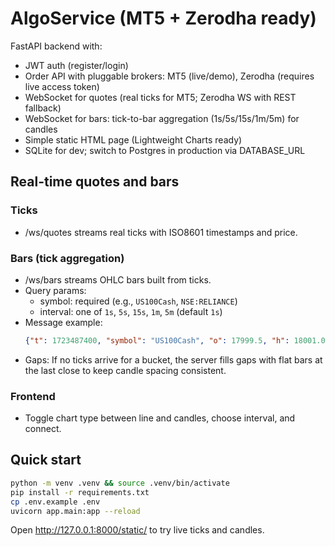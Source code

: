 # AlgoService (MT5 + Zerodha ready)

FastAPI backend with:
- JWT auth (register/login)
- Order API with pluggable brokers: MT5 (live/demo), Zerodha (requires live access token)
- WebSocket for quotes (real ticks for MT5; Zerodha WS with REST fallback)
- WebSocket for bars: tick-to-bar aggregation (1s/5s/15s/1m/5m) for candles
- Simple static HTML page (Lightweight Charts ready)
- SQLite for dev; switch to Postgres in production via DATABASE_URL

## Real-time quotes and bars

### Ticks
- /ws/quotes streams real ticks with ISO8601 timestamps and price.

### Bars (tick aggregation)
- /ws/bars streams OHLC bars built from ticks.
- Query params:
  - symbol: required (e.g., `US100Cash`, `NSE:RELIANCE`)
  - interval: one of `1s`, `5s`, `15s`, `1m`, `5m` (default `1s`)
- Message example:
  ```json
  {"t": 1723487400, "symbol": "US100Cash", "o": 17999.5, "h": 18001.0, "l": 17998.8, "c": 18000.2}
  ```
- Gaps: If no ticks arrive for a bucket, the server fills gaps with flat bars at the last close to keep candle spacing consistent.

### Frontend
- Toggle chart type between line and candles, choose interval, and connect.

## Quick start

```bash
python -m venv .venv && source .venv/bin/activate
pip install -r requirements.txt
cp .env.example .env
uvicorn app.main:app --reload
```

Open http://127.0.0.1:8000/static/ to try live ticks and candles.